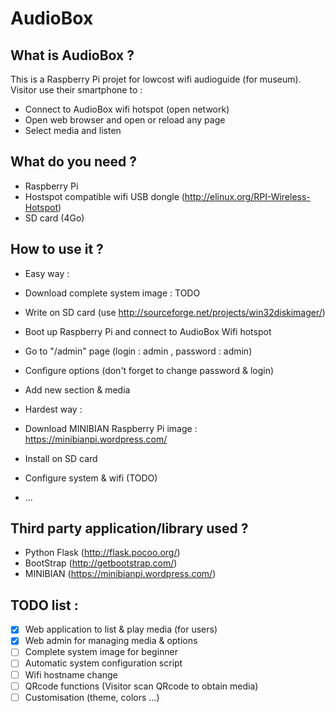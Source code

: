# AudioBox

## What is AudioBox ?
This is a Raspberry Pi projet for lowcost wifi audioguide (for museum).<br>
Visitor use their smartphone to :
- Connect to AudioBox wifi hotspot (open network)
- Open web browser and open or reload any page
- Select media and listen

## What do you need ?
- Raspberry Pi
- Hostspot compatible wifi USB dongle (http://elinux.org/RPI-Wireless-Hotspot)
- SD card (4Go)

## How to use it ?
- Easy way :
 - Download complete system image : TODO
 - Write on SD card (use http://sourceforge.net/projects/win32diskimager/)
 - Boot up Raspberry Pi and connect to AudioBox Wifi hotspot
 - Go to "/admin" page (login : admin , password : admin)
 - Configure options (don't forget to change password & login)
 - Add new section & media
 
- Hardest way :
 - Download MINIBIAN Raspberry Pi image : https://minibianpi.wordpress.com/
 - Install on SD card
 - Configure system & wifi (TODO)
 - ...

## Third party application/library used ?
- Python Flask (http://flask.pocoo.org/)
- BootStrap (http://getbootstrap.com/)
- MINIBIAN (https://minibianpi.wordpress.com/)

## TODO list :
- [x] Web application to list & play media (for users)
- [x] Web admin for managing media & options
- [ ] Complete system image for beginner
- [ ] Automatic system configuration script
- [ ] Wifi hostname change
- [ ] QRcode functions (Visitor scan QRcode to obtain media)
- [ ] Customisation (theme, colors ...)
